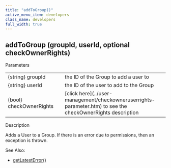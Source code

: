```yaml
---
title: "addToGroup()"
active_menu_item: developers
class_name: developers
full_width: true
---
```



## addToGroup (groupId, userId, optional checkOwnerRights)

Parameters

<table>
<tr>
<td width="183">
{string} groupId

</td>
<td width="15">
</td>
<td width="682">
the ID of the Group to add a user to

</td>
</tr>
<tr>
<td width="183">
{string} userId

</td>
<td width="15">
</td>
<td width="682">
the ID of the user to add to the Group

</td>
</tr>
<tr>
<td width="183">
{bool} checkOwnerRights

</td>
<td width="15">
</td>
<td width="682">
[click here](../user-management/checkowneruserrights-parameter.htm) to see the checkOwnerRights description

</td>
</tr>
</table>

Description

Adds a User to a Group. If there is an error due to permissions, then an exception is thrown.

   

See Also:

 - [getLatestError()](../../ssj-object/miscellaneous/getlatesterror.htm)

